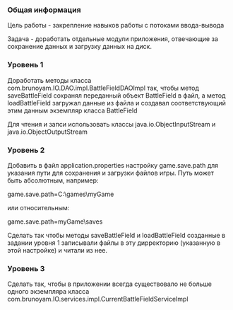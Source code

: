 <h3>Общая информация</h3>
<p>Цель работы - закрепление навыков работы с потоками ввода-вывода</p>
 <p>Задача - доработать отдельные модули приложения, отвечающие за сохранение данных и загрузку данных на диск.</p>

<h3>Уровень 1</h3>
<p>Доработать методы класса com.brunoyam.IO.DAO.impl.BattleFieldDAOImpl так, чтобы метод saveBattleField сохранял переданный объект
BattleField в файл, а метод loadBattleField загружал данные из файла и создавал соответствующий этим данным экземпляр класса BattleField</p>
<p>Для чтения и запси использовать классы java.io.ObjectInputStream и java.io.ObjectOutputStream</p>

<h3>Уровень 2</h3>
<p>Добавить в файл application.properties настройку game.save.path для указания пути для сохранения и загрузки файлов игры.
Путь может быть абсолютным, например:</p>
<p>game.save.path=C:\games\myGame</p>
<p>или относительным:</p>
<p>game.save.path=myGame\saves</p>
<p>Сделать так чтобы методы saveBattleField и loadBattleField созданные в задании уровня 1 записывали файлы в эту дирректорию (указанную в этой настройке) и читали из нее.</p>

<h3>Уровень 3</h3>
<p>Сделать так, чтобы в приложении всегда существовало не больше одного экземпляра класса com.brunoyam.IO.services.impl.CurrentBattleFieldServiceImpl</p>





